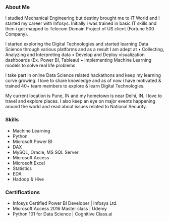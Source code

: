 ### About Me
I studied Mechanical Engineering but destiny brought me to IT World and I started my career with Infosys. Initially i was trained in basic IT skills and then i got mapped to Telecom Domain Project of US client (Fortune 500 Company).

I started exploring the Digital Technologies and started learning Data Science through various platforms and as a result I am adept at
• Collecting, Analyzing and Interpreting data
• Develop and Deploy visualization dashboards (Ex. Power BI, Tableau)
• Implementing Machine Learning models to solve real life problems

I take part in online Data Science related hackathons and keep my learning curve growing. I love to share knowledge and as of now i have motivated & trained 40+ team members to explore & learn Digital Technologies.

My current location is Pune, IN and my hometown is near Delhi, IN. I love to travel and explore places. I also keep an eye on major events happening around the world and read about issues related to National Security.

### Skills
* Machine Learning
* Python
* Microsoft Power BI
* DAX
* MySQL, Oracle, MS SQL Server
* Microsoft Access
* Microsoft Excel
* Statistics
* EDA
* Hadoop & Hive

### Certifications
* Infosys Certified Power BI Developer | Infosys Ltd.
* Microsoft Access 2016 Master class | Udemy
* Python 101 for Data Science | Cognitive Class.ai
